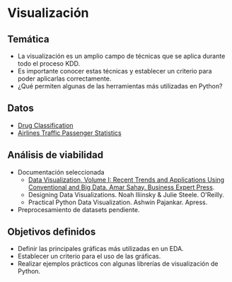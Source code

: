 # Visualización

## Temática

- La visualización es un amplio campo de técnicas que se aplica durante todo el proceso KDD.
- Es importante conocer estas técnicas y establecer un criterio para poder aplicarlas correctamente.
- ¿Qué permiten algunas de las herramientas más utilizadas en Python?

## Datos

- [Drug Classification](https://www.kaggle.com/datasets/prathamtripathi/drug-classification)
- [Airlines Traffic Passenger Statistics](https://www.kaggle.com/datasets/thedevastator/airlines-traffic-passenger-statistics)

## Análisis de viabilidad

- Documentación seleccionada
  - [Data Visualization, Volume I: Recent Trends and Applications Using Conventional and Big Data. Amar Sahay. Business Expert Press](https://ebookcentral--proquest--com.us.debiblio.com/lib/uses/reader.action?docID=4789484).
  - Designing Data Visualizations. Noah Iliinsky & Julie Steele. O'Reilly.
  - Practical Python Data Visualization. Ashwin Pajankar. Apress.
- Preprocesamiento de datasets pendiente.

## Objetivos definidos

- Definir las principales gráficas más utilizadas en un EDA.
- Establecer un criterio para el uso de las gráficas.
- Realizar ejemplos prácticos con algunas librerías de visualización de Python.
